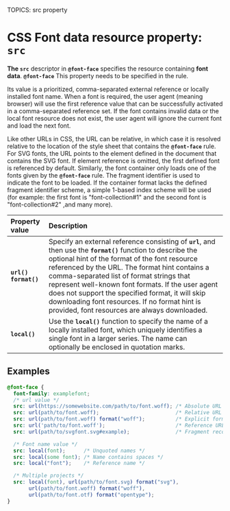 TOPICS: src property

# CSS Font data resource property: `src`

**The `src`** descriptor in **`@font-face`** specifies the resource containing **font data**. **`@font-face`**
This property needs to be specified in the rule.

Its value is a prioritized, comma-separated external reference or locally installed font name. When
a font is required, the user agent (meaning browser) will use the first reference value that can be
successfully activated in a comma-separated reference set. If the font contains invalid data or the
local font resource does not exist, the user agent will ignore the current font and load the next font.

Like other URLs in CSS, the URL can be relative, in which case it is resolved relative to the
location of the style sheet that contains the **`@font-face`** rule. For SVG fonts, the URL points
to the element defined in the document that contains the SVG font. If element reference is omitted,
the first defined font is referenced by default. Similarly, the font container only loads one of the
fonts given by the **`@font-face`** rule. The fragment identifier is used to indicate the font to be
loaded. If the container format lacks the defined fragment identifier scheme, a simple 1-based index
scheme will be used (for example: the first font is "font-collection#1" and the second font is
"font-collection#2" ,and many more).

| Property value | Description |
| :--- | :--- |
| **`url() format()`** | Specify an external reference consisting of **`url`**, and then use the **`format()`** function to describe the optional hint of the format of the font resource referenced by the URL. The format hint contains a comma-separated list of format strings that represent well-known font formats. If the user agent does not support the specified format, it will skip downloading font resources. If no format hint is provided, font resources are always downloaded. |
| **`local()`** | Use the **`local()`** function to specify the name of a locally installed font, which uniquely identifies a single font in a larger series. The name can optionally be enclosed in quotation marks.|

## Examples

```css
@font-face {
  font-family: examplefont;
  /* url value */
  src: url(https://somewebsite.com/path/to/font.woff); /* Absolute URL */
  src: url(path/to/font.woff);                         /* Relative URL */
  src: url(path/to/font.woff) format("woff");          /* Explicit format */
  src: url('path/to/font.woff');                       /* Reference URL */
  src: url(path/to/svgfont.svg#example);               /* Fragment recognition font */

  /* Font name value */
  src: local(font);      /* Unquoted names */
  src: local(some font); /* Name contains spaces */
  src: local("font");    /* Reference name */

  /* Multiple projects */
  src: local(font), url(path/to/font.svg) format("svg"),
       url(path/to/font.woff) format("woff"),
       url(path/to/font.otf) format("opentype");
}
```
